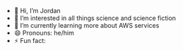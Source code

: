 - 👋 Hi, I’m Jordan
- 👀 I’m interested in all things science and science fiction
- 🌱 I’m currently learning more about AWS services
- 😄 Pronouns: he/him
- ⚡ Fun fact: 

<!---
jocere/jocere is a ✨ special ✨ repository because its `README.md` (this file) appears on your GitHub profile.
You can click the Preview link to take a look at your changes.
--->
